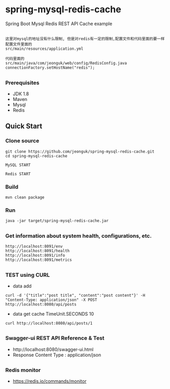 # spring-mysql-redis-cache
Spring Boot Mysql Redis  REST API Cache example

##
### 
```
这里对mysql的地址没有什么限制, 但是对redis有一定的限制,配置文件和代码里面的要一样
配置文件里面的
src/main/resources/application.yml

代码里面的
src/main/java/com/jeonguk/web/config/RedisConfig.java
connectionFactory.setHostName("redis");
```

##
### Prerequisites
- JDK 1.8
- Maven
- Mysql
- Redis

## Quick Start

### Clone source
```
git clone https://github.com/jeonguk/spring-mysql-redis-cache.git
cd spring-mysql-redis-cache
```

```
MySQL START
```

```
Redis START
```

### Build
```
mvn clean package
```

### Run
```
java -jar target/spring-mysql-redis-cache.jar
```

##
### Get information about system health, configurations, etc.
```
http://localhost:8091/env
http://localhost:8091/health
http://localhost:8091/info
http://localhost:8091/metrics
```

##
### TEST using CURL

- data add
```
curl -d '{"title":"post title", "content":"post content"}' -H "Content-Type: application/json" -X POST http://localhost:8080/api/posts
```

- data get cache TimeUnit.SECONDS 10
```
curl http://localhost:8080/api/posts/1
```

##
### Swagger-ui REST API Reference & Test
- http://localhost:8080/swagger-ui.html
- Response Content Type : application/json

##
### Redis monitor
- https://redis.io/commands/monitor
